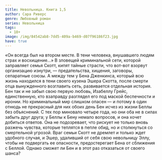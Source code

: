 ```yaml
---
title: Невольница. Книга 1,5
author: Сара Риверс
genre: Любовный роман
series: Невольница
tags:
  - 18+
image: /img/84542ab8-7dd5-409a-b469-d07f96186f23.jpg
have: true
---
```

«Он всегда был на втором месте. В тени человека, внушавшего людям страх и восхищение…» В зловещей криминальной сети, которой заправляет семья Скотт, кипят тайные страсти, что вот-вот взорвут организацию изнутри, — предательства, хищения, заговоры, сепаратные союзы. А между тем у Бена Дженкинса, который всю жизнь находился в тени своего кузена Эшера Скотта, после смерти отца вынужденного возглавить сеть, развивается отдельная история. Бен так и не забыл свою первую любовь, Изабеллу Грейс, единственную, кто взаправду разглядел его под маской беспечности и иронии. Но криминальный мир слишком опасен — и потому в один отнюдь не прекрасный для них обоих день Бен исчез из жизни Беллы без объяснений. С тех пор миновало четыре года, но они оба не в силах забыть друг друга; у Беллы к Бену немало вопросов, и она хочет добиться ответов. Она не подозревает, что рискует не только вновь разжечь чувства, которые теплятся в пепле обид, но и столкнуться со смертельной угрозой. Враг семьи Скотт не дремлет и только ждет удобного случая, и Эшер, удаливший от себя свою невольницу Эллу, чтобы не подвергать ее опасности, предостерегает Бена от сближения с Беллой. Однако сможет ли Бен и в этот раз отказаться от своего шанса?